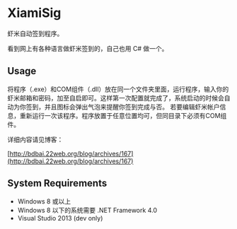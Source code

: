 # XiamiSig

虾米自动签到程序。

看到网上有各种语言做虾米签到的，自己也用 C# 做一个。

## Usage

将程序（.exe）和COM组件（.dll）放在同一个文件夹里面，运行程序，输入你的虾米邮箱和密码，加至自启即可。这样第一次配置就完成了，系统启动的时候会自动为你签到，并且图标会弹出气泡来提醒你签到完成与否。
若要编辑虾米帐户信息，重新运行一次该程序。程序放置于任意位置均可，但同目录下必须有COM组件。

详细内容请见博客：

[http://bdbai.22web.org/blog/archives/167](http://bdbai.22web.org/blog/archives/167)

## System Requirements

- Windows 8 或以上
- Windows 8 以下的系统需要 .NET Framework 4.0
- Visual Studio 2013 (dev only)

